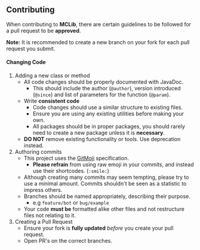## Contributing
When contributing to **MCLib**, there are certain guidelines to be
followed for a pull request to be **approved**.

**Note:** It is recommended to create a new branch on your fork for each pull request you submit.

#### Changing Code
1. Adding a new class or method
    * All code changes should be properly documented with JavaDoc.
        * This should include the author (`@author`), version introduced (`@since`) and
        list of parameters for the function (`@param`).
    * Write **consistent code**
        * Code changes should use a similar structure to existing files.
        * Ensure you are using any existing utilities before making your own. 
        * All packages should be in proper packages, you should rarely need to
        create a new package unless it is **necessary**.
    * **DO NOT** remove existing functionality or tools. Use deprecation instead.
2. Authoring commits
    * This project uses the [GitMoji](https://gitmoji.carloscuesta.me/) specification.
        * **Please refrain** from using raw emoji in your commits, and instead use
        their shortcodes. (`:smile:`)
    * Although creating many commits may seem tempting, please try to use a minimal
    amount. Commits shouldn't be seen as a statistic to impress others.
    * Branches should be named appropriately, describing their purpose.
        * e.g `feature/bot` or `bug/example`
    * Your code **must be** formatted alike other files and not restructure
    files not relating to it.
3. Creating a Pull Request
    * Ensure your fork is **fully updated** *before* you create your pull request.
    * Open PR's on the correct branches.